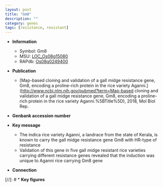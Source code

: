 ```yaml
---
layout: post
title: "Gm8"
description: ""
category: genes
tags: [resistance, resistant]
---
```


* **Information**  
    + Symbol: Gm8  
    + MSU: [LOC_Os08g15080](http://rice.plantbiology.msu.edu/cgi-bin/ORF_infopage.cgi?orf=LOC_Os08g15080)  
    + RAPdb: [Os08g0249400](http://rapdb.dna.affrc.go.jp/viewer/gbrowse_details/irgsp1?name=Os08g0249400)  

* **Publication**  
    + [Map-based cloning and validation of a gall midge resistance gene, Gm8, encoding a proline-rich protein in the rice variety Aganni.](http://www.ncbi.nlm.nih.gov/pubmed?term=Map-based cloning and validation of a gall midge resistance gene, Gm8, encoding a proline-rich protein in the rice variety Aganni.%5BTitle%5D), 2018, Mol Biol Rep.

* **Genbank accession number**  

* **Key message**  
    + The indica rice variety Aganni, a landrace from the state of Kerala, is known to carry the gall midge resistance gene Gm8 with HR-type of resistance
    + Validation of this gene in five gall midge resistant rice varieties carrying different resistance genes revealed that the induction was unique to Aganni rice carrying Gm8 gene

* **Connection**  

[//]: # * **Key figures**  


